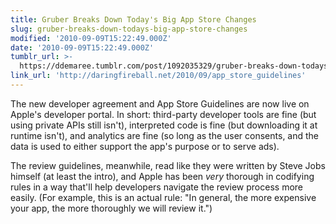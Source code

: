 ```yaml
---
title: Gruber Breaks Down Today's Big App Store Changes
slug: gruber-breaks-down-todays-big-app-store-changes
modified: '2010-09-09T15:22:49.000Z'
date: '2010-09-09T15:22:49.000Z'
tumblr_url: >-
  https://ddemaree.tumblr.com/post/1092035329/gruber-breaks-down-todays-big-app-store-changes
link_url: 'http://daringfireball.net/2010/09/app_store_guidelines'
---
```

The new developer agreement and App Store Guidelines are now live on Apple's developer portal. In short: third-party developer tools are fine (but using private APIs still isn't), interpreted code is fine (but downloading it at runtime isn't), and analytics are fine (so long as the user consents, and the data is used to either support the app's purpose or to serve ads).

The review guidelines, meanwhile, read like they were written by Steve Jobs himself (at least the intro), and Apple has been _very_ thorough in codifying rules in a way that'll help developers navigate the review process more easily. (For example, this is an actual rule: "In general, the more expensive your app, the more thoroughly we will review it.")
